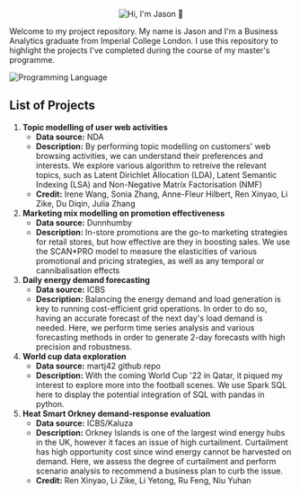 <p align="center">
  <img src="https://github.com/jad-22/business_analytics/blob/main/assets/jason_gif_cover_photo.gif" alt="Hi, I'm Jason 👋">
</p>

Welcome to my project repository. My name is Jason and I'm a Business Analytics graduate from Imperial College London. I use this repository to highlight the projects I've completed during the course of my master's programme.

<img src="https://github-readme-tech-stack.vercel.app/api/cards?title=Programming+Language&fontSize=16&lineCount=1&width=1000&line1=python%2Cpython%2C7c7fe6%3Brstudio%2CR%2C8b70e2%3Bpostgresql%2Csql%2C9584ea%3B" alt="Programming Language" />

## List of Projects

1. **Topic modelling of user web activities**
   * **Data source:** NDA
   * **Description:** By performing topic modelling on customers' web browsing activities, we can understand their preferences and interests. We explore various algorithm to retreive the relevant topics, such as Latent Dirichlet Allocation (LDA), Latent Semantic Indexing (LSA) and Non-Negative Matrix Factorisation (NMF)
   * **Credit:** Irene Wang, Sonia Zhang, Anne-Fleur Hilbert, Ren Xinyao, Li Zike, Du Diqin, Julia Zhang
2. **Marketing mix modelling on promotion effectiveness**
   * **Data source:** Dunnhumby
   * **Description:** In-store promotions are the go-to marketing strategies for retail stores, but how effective are they in boosting sales. We use the SCAN\*PRO model to measure the elasticities of various promotional and pricing strategies, as well as any temporal or cannibalisation effects
3. **Daily energy demand forecasting**
   * **Data source:** ICBS
   * **Description:** Balancing the energy demand and load generation is key to running cost-efficient grid operations. In order to do so, having an accurate forecast of the next day's load demand is needed. Here, we perform time series analysis and various forecasting methods in order to generate 2-day forecasts with high precision and robustness.
4. **World cup data exploration**
   * **Data source:** martj42 github repo
   * **Description:** With the coming World Cup '22 in Qatar, it piqued my interest to explore more into the football scenes. We use Spark SQL here to display the potential integration of SQL with pandas in python.
5. **Heat Smart Orkney demand-response evaluation**
   * **Data source:** ICBS/Kaluza
   * **Description:** Orkney Islands is one of the largest wind energy hubs in the UK, however it faces an issue of high curtailment. Curtailment has high opportunity cost since wind energy cannot be harvested on demand. Here, we assess the degree of curtailment and perform scenario analysis to recommend a business plan to curb the issue.
   * **Credit:** Ren Xinyao, Li Zike, Li Yetong, Ru Feng, Niu Yuhan

